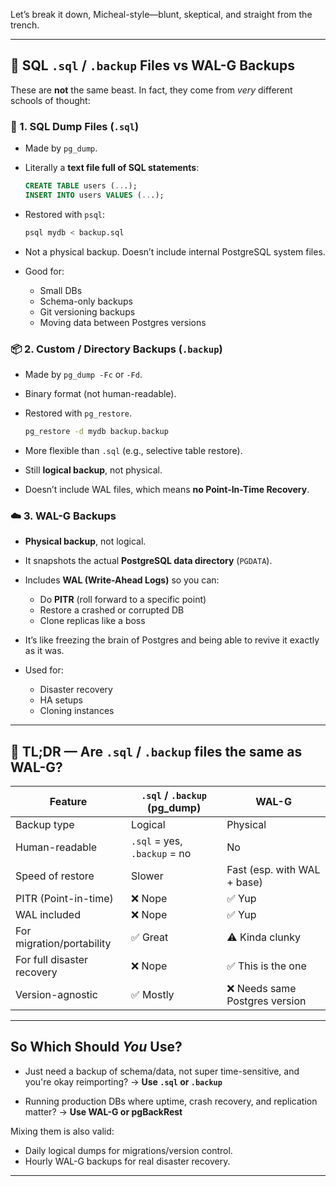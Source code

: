  Let’s break it down, Micheal-style—blunt, skeptical, and straight from the trench.

---

## 🧱 SQL `.sql` / `.backup` Files vs WAL-G Backups

These are **not** the same beast. In fact, they come from *very* different schools of thought:

### 🧾 1. **SQL Dump Files (`.sql`)**

* Made by `pg_dump`.
* Literally a **text file full of SQL statements**:

  ```sql
  CREATE TABLE users (...);
  INSERT INTO users VALUES (...);
  ```
* Restored with `psql`:

  ```bash
  psql mydb < backup.sql
  ```
* Not a physical backup. Doesn’t include internal PostgreSQL system files.
* Good for:

  * Small DBs
  * Schema-only backups
  * Git versioning backups
  * Moving data between Postgres versions

### 📦 2. **Custom / Directory Backups (`.backup`)**

* Made by `pg_dump -Fc` or `-Fd`.
* Binary format (not human-readable).
* Restored with `pg_restore`.

  ```bash
  pg_restore -d mydb backup.backup
  ```
* More flexible than `.sql` (e.g., selective table restore).
* Still **logical backup**, not physical.
* Doesn’t include WAL files, which means **no Point-In-Time Recovery**.

### ☁️ 3. **WAL-G Backups**

* **Physical backup**, not logical.
* It snapshots the actual **PostgreSQL data directory** (`PGDATA`).
* Includes **WAL (Write-Ahead Logs)** so you can:

  * Do **PITR** (roll forward to a specific point)
  * Restore a crashed or corrupted DB
  * Clone replicas like a boss
* It’s like freezing the brain of Postgres and being able to revive it exactly as it was.
* Used for:

  * Disaster recovery
  * HA setups
  * Cloning instances

---

## 🧠 TL;DR — Are `.sql` / `.backup` files the same as WAL-G?

| Feature                    | `.sql` / `.backup` (pg\_dump) | WAL-G                         |
| -------------------------- | ----------------------------- | ----------------------------- |
| Backup type                | Logical                       | Physical                      |
| Human-readable             | `.sql` = yes, `.backup` = no  | No                            |
| Speed of restore           | Slower                        | Fast (esp. with WAL + base)   |
| PITR (Point-in-time)       | ❌ Nope                        | ✅ Yup                         |
| WAL included               | ❌ Nope                        | ✅ Yup                         |
| For migration/portability  | ✅ Great                       | ⚠️ Kinda clunky               |
| For full disaster recovery | ❌ Nope                        | ✅ This is the one             |
| Version-agnostic           | ✅ Mostly                      | ❌ Needs same Postgres version |

---

## So Which Should *You* Use?

* Just need a backup of schema/data, not super time-sensitive, and you're okay reimporting?
  → **Use `.sql` or `.backup`**

* Running production DBs where uptime, crash recovery, and replication matter?
  → **Use WAL-G or pgBackRest**

Mixing them is also valid:

* Daily logical dumps for migrations/version control.
* Hourly WAL-G backups for real disaster recovery.

---

